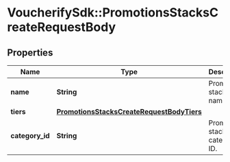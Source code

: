 # VoucherifySdk::PromotionsStacksCreateRequestBody

## Properties

| Name | Type | Description | Notes |
| ---- | ---- | ----------- | ----- |
| **name** | **String** | Promotion stack name. | [optional] |
| **tiers** | [**PromotionsStacksCreateRequestBodyTiers**](PromotionsStacksCreateRequestBodyTiers.md) |  | [optional] |
| **category_id** | **String** | Promotion stack category ID. | [optional] |

